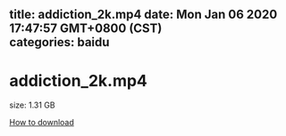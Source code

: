 
title: addiction_2k.mp4
date: Mon Jan 06 2020 17:47:57 GMT+0800 (CST)    
categories: baidu
---

# addiction_2k.mp4
size: 1.31 GB
 
 

[How to download](https://bpcam.bemobtrk.com/go/2ceec3aa-1ca2-46d6-b9ff-aaa5c184517c?jno=4219)